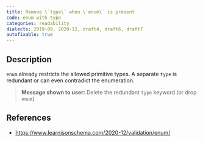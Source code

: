 ```yaml
---
title: Remove \`type\` when \`enum\` is present
code: enum-with-type
categories: readability
dialects: 2019-09, 2020-12, draft4, draft6, draft7
autofixable: true
---
```


## Description
`enum` already restricts the allowed primitive types. A separate `type` is redundant or can even contradict the enumeration.

> **Message shown to user:**
> Delete the redundant `type` keyword (or drop `enum`).

## References
* <https://www.learnjsonschema.com/2020-12/validation/enum/>

